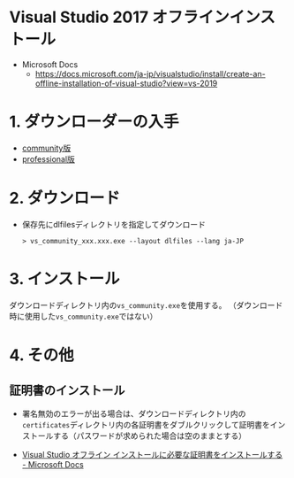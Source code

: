 # Visual Studio 2017 オフラインインストール

- Microsoft Docs
    - https://docs.microsoft.com/ja-jp/visualstudio/install/create-an-offline-installation-of-visual-studio?view=vs-2019

# 1. ダウンローダーの入手

- [community版](https://visualstudio.microsoft.com/ja/thank-you-downloading-visual-studio/?sku=community&rel=15&utm_medium=microsoft&utm_source=docs.microsoft.com&utm_campaign=offline+install&utm_content=download+vs2017&rr=https%3A%2F%2Fdocs.microsoft.com%2Fja-jp%2Fvisualstudio%2Finstall%2Fcreate-an-offline-installation-of-visual-studio%3Fview%3Dvs-2019)
- [professional版](https://visualstudio.microsoft.com/ja/thank-you-downloading-visual-studio/?sku=professional&rel=15&utm_medium=microsoft&utm_source=docs.microsoft.com&utm_campaign=offline+install&utm_content=download+vs2017&rr=https%3A%2F%2Fdocs.microsoft.com%2Fja-jp%2Fvisualstudio%2Finstall%2Fcreate-an-offline-installation-of-visual-studio%3Fview%3Dvs-2019)


# 2. ダウンロード

- 保存先にdlfilesディレクトリを指定してダウンロード
    ```
    > vs_community_xxx.xxx.exe --layout dlfiles --lang ja-JP
    ```

# 3. インストール

ダウンロードディレクトリ内の`vs_community.exe`を使用する。
（ダウンロード時に使用した`vs_community.exe`ではない）

# 4. その他

## 証明書のインストール

- 署名無効のエラーが出る場合は、ダウンロードディレクトリ内の`certificates`ディレクトリ内の各証明書をダブルクリックして証明書をインストールする（パスワードが求められた場合は空のままとする）

- [Visual Studio オフライン インストールに必要な証明書をインストールする - Microsoft Docs](https://docs.microsoft.com/ja-jp/visualstudio/install/install-certificates-for-visual-studio-offline?view=vs-2019)
